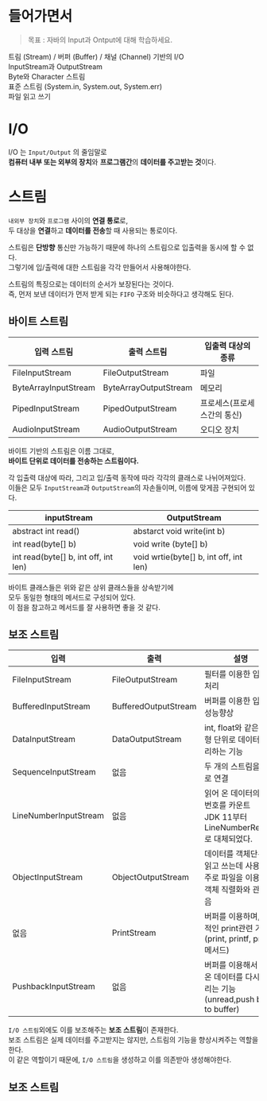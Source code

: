 # 들어가면서
> 목표 : 자바의 Input과 Ontput에 대해 학습하세요.
  
트림 (Stream) / 버퍼 (Buffer) / 채널 (Channel) 기반의 I/O     
InputStream과 OutputStream        
Byte와 Character 스트림     
표준 스트림 (System.in, System.out, System.err)        
파일 읽고 쓰기   


# I/O   
I/O 는 `Input/Output` 의 줄임말로   
**컴퓨터 내부 또는 외부의 장치**와 **프로그램간**의 **데이터를 주고받는 것**이다.    
     
# 스트림       
`내외부 장치`와 `프로그램` 사이의 **연결 통로**로,              
두 대상을 **연결**하고 **데이터를 전송**할 때 사용되는 통로이다.         
       
스트림은 **단방향** 통신만 가능하기 때문에 하나의 스트림으로 입출력을 동시에 할 수 없다.       
그렇기에 입/출력에 대한 스트림을 각각 만들어서 사용해야한다.      
            
스트림의 특징으로는 데이터의 순서가 보장된다는 것이다.           
즉, 먼저 보낸 데이터가 먼저 받게 되는 `FIFO` 구조와 비슷하다고 생각해도 된다.         

## 바이트 스트림
   
|입력 스트림|출력 스트림|입출력 대상의 종류|   
|----------|----------|-----------------|  
|FileInputStream|FileOutputStream|파일|      
|ByteArrayInputStream|ByteArrayOutputStream|메모리|        
|PipedInputStream|PipedOutputStream|프로세스(프로세스간의 통신)|      
|AudioInputStream|AudioOutputStream|오디오 장치|        
       
바이트 기반의 스트림은 이름 그대로,      
**바이트 단위로 데이터를 전송하는 스트림이다.**      
      
각 입출력 대상에 따라, 그리고 입/출력 동작에 따라 각각의 클래스로 나뉘어져있다.         
이들은 모두 `InputStream`과 `OutputStream`의 자손들이며, 이름에 맞게끔 구현되어 있다.      
              
|inputStream|OutputStream|             
|-----------|------------|                
|abstract int read()|abstarct void write(int b)|               
|int read(byte[] b)|void write (byte[] b)|                  
|int read(byte[] b, int off, int len)|void wrtie(byte[] b, int off, int len)|                   
              
바이트 클래스들은 위와 같은 상위 클래스들을 상속받기에                   
모두 동일한 형태의 메서드로 구성되어 있다.              
이 점을 참고하고 메서드를 잘 사용하면 좋을 것 같다.        
                
## 보조 스트림            
|입력|출력|설명|      
|---|----|----|          
|FileInputStream|FileOutputStream|필터를 이용한 입출력 처리|             
|BufferedInputStream|BufferedOutputStream|버퍼를 이용한 입출력 성능향상|              
|DataInputStream|DataOutputStream|int, float와 같은 기본형 단위로 데이터를 처리하는 기능|         
|SequenceInputStream|없음|두 개의 스트림을 하나로 연결|       
|LineNumberInputStream|없음|읽어 온 데이터의 라인 번호를 카운트<br>JDK 11부터 LineNumberReader로 대체되었다.|            
|ObjectInputStream|ObjectOutputStream|데이터를 객체단위로 읽고 쓰는데 사용<br>주로 파일을 이용하며 객체 직렬화와 관련 있음|       
|없음|PrintStream|버퍼를 이용하며, 추가적인 print관련 기능(print, printf, println 메서드)|        
|PushbackInputStream|없음|버퍼를 이용해서 읽어 온 데이터를 다시 되돌리는 기능(unread,push back to buffer)|     
    
`I/O 스트림`외에도 이를 보조해주는 **보조 스트림**이 존재한다.                
보조 스트림은 실제 데이터를 주고받지는 않지만, 스트림의 기능을 향상시켜주는 역할을 한다.                    
이 같은 역할이기 때문에, `I/O 스트림`을 생성하고 이를 의존받아 생성해야한다.      


## 보조 스트림 



  

  

